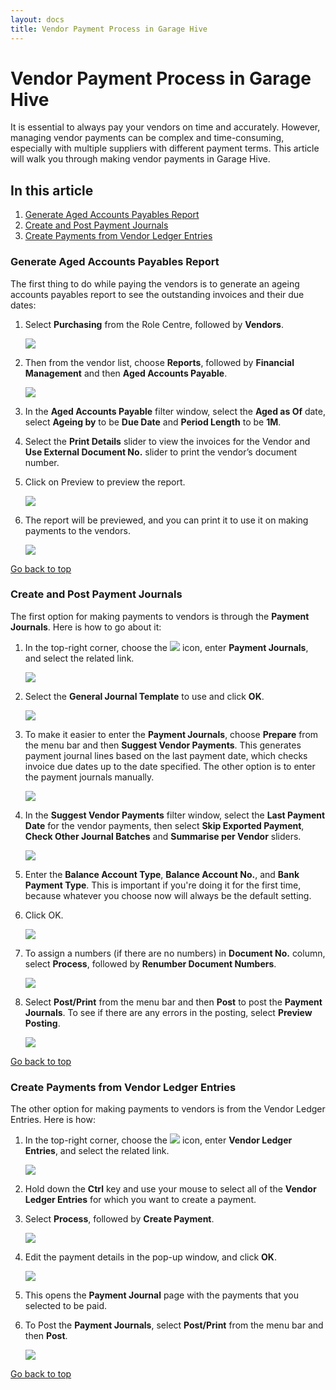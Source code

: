 ```yaml
---
layout: docs
title: Vendor Payment Process in Garage Hive
---
```


<a name="top"></a>

# Vendor Payment Process in Garage Hive
It is essential to always pay your vendors on time and accurately. However, managing vendor payments can be complex and time-consuming, especially with multiple suppliers with different payment terms. This article will walk you through making vendor payments in Garage Hive.

## In this article
1. [Generate Aged Accounts Payables Report](#generate-aged-accounts-payables-report)
2. [Create and Post Payment Journals](#create-and-post-payment-journals)
3. [Create Payments from Vendor Ledger Entries](#create-payments-from-vendor-ledger-entries)

### Generate Aged Accounts Payables Report
The first thing to do while paying the vendors is to generate an ageing accounts payables report to see the outstanding invoices and their due dates:
1. Select **Purchasing** from the Role Centre, followed by **Vendors**. 

   ![](media/garagehive-vendor-payments-aged-report4.png)

3. Then from the vendor list, choose **Reports**, followed by **Financial Management** and then **Aged Accounts Payable**.

   ![](media/garagehive-vendor-payments-aged-report1.png)

4. In the **Aged Accounts Payable** filter window, select the **Aged as Of** date, select **Ageing by** to be **Due Date** and **Period Length** to be **1M**.
5. Select the **Print Details** slider to view the invoices for the Vendor and **Use External Document No.** slider to print the vendor’s document number.
6. Click on Preview to preview the report.

   ![](media/garagehive-vendor-payments-aged-report2.png)

7. The report will be previewed, and you can print it to use it on making payments to the vendors.

   ![](media/garagehive-vendor-payments-aged-report3.png)


[Go back to top](#top)

### Create and Post Payment Journals
The first option for making payments to vendors is through the **Payment Journals**. Here is how to go about it:
1. In the top-right corner, choose the ![](media/search_icon.png) icon, enter **Payment Journals**, and select the related link.

   ![](media/garagehive-vendor-payments-payment-journal1.png)

2. Select the **General Journal Template** to use and click **OK**.

   ![](media/garagehive-vendor-payments-payment-journal2.png)

3. To make it easier to enter the **Payment Journals**, choose **Prepare** from the menu bar and then **Suggest Vendor Payments**. This generates payment journal lines based on the last payment date, which checks invoice due dates up to the date specified. The other option is to enter the payment journals manually.

   ![](media/garagehive-vendor-payments-payment-journal3.png)

4. In the **Suggest Vendor Payments** filter window, select the **Last Payment Date** for the vendor payments, then select **Skip Exported Payment**, **Check Other Journal Batches** and **Summarise per Vendor** sliders.

   ![](media/garagehive-vendor-payments-payment-journal4.png)

5. Enter the **Balance Account Type**, **Balance Account No.**, and **Bank Payment Type**. This is important if you're doing it for the first time, because whatever you choose now will always be the default setting.
6. Click OK.

   ![](media/garagehive-vendor-payments-payment-journal5.png)

7. To assign a numbers (if there are no numbers) in **Document No.** column, select **Process**, followed by **Renumber Document Numbers**.

   ![](media/garagehive-vendor-payments-payment-journal6.png)

8. Select **Post/Print** from the menu bar and then **Post** to post the **Payment Journals**. To see if there are any errors in the posting, select **Preview Posting**.

   ![](media/garagehive-vendor-payments-payment-journal7.png)

[Go back to top](#top)

### Create Payments from Vendor Ledger Entries
The other option for making payments to vendors is from the Vendor Ledger Entries. Here is how:
1. In the top-right corner, choose the ![](media/search_icon.png) icon, enter **Vendor Ledger Entries**, and select the related link.

   ![](media/garagehive-vendor-payments-vendor-ledger-entries1.png)

2. Hold down the **Ctrl** key and use your mouse to select all of the **Vendor Ledger Entries** for which you want to create a payment.
3. Select **Process**, followed by **Create Payment**.

   ![](media/garagehive-vendor-payments-vendor-ledger-entries2.png)

4. Edit the payment details in the pop-up window, and click **OK**.

   ![](media/garagehive-vendor-payments-vendor-ledger-entries3.png)

5. This opens the **Payment Journal** page with the payments that you selected to be paid.
6. To Post the **Payment Journals**, select **Post/Print** from the menu bar and then **Post**.

   ![](media/garagehive-vendor-payments-vendor-ledger-entries4.png)

[Go back to top](#top)